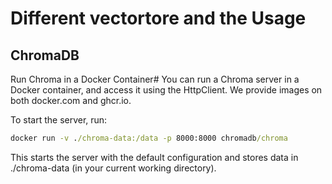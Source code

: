 # Different vectortore and the Usage

## ChromaDB

Run Chroma in a Docker Container#
You can run a Chroma server in a Docker container, and access it using the HttpClient. We provide images on both docker.com and ghcr.io.

To start the server, run:

```cmd
docker run -v ./chroma-data:/data -p 8000:8000 chromadb/chroma
```
This starts the server with the default configuration and stores data in ./chroma-data (in your current working directory).